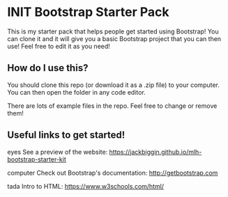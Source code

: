 # INIT Bootstrap Starter Pack
This is my starter pack that helps people get started using Bootstrap! You can clone it and it will give you a basic Bootstrap project that you can then use! Feel free to edit it as you need!

## How do I use this?
You should clone this repo (or download it as a .zip file) to your computer. You can then open the folder in any code editor.

There are lots of example files in the repo. Feel free to change or remove them!

## Useful links to get started!

eyes See a preview of the website: https://jackbiggin.github.io/mlh-bootstrap-starter-kit

computer Check out Bootstrap's documentation: http://getbootstrap.com

tada Intro to HTML: https://www.w3schools.com/html/
